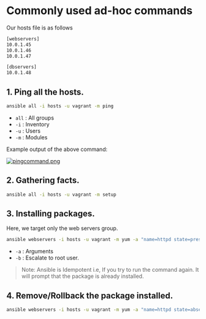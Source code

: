 # Commonly used ad-hoc commands

Our hosts file is as follows

```bash
[webservers]
10.0.1.45
10.0.1.46
10.0.1.47

[dbservers]
10.0.1.48
```


## 1. Ping all the hosts. 

```bash
ansible all -i hosts -u vagrant -m ping
```

* `all` : All groups
* `-i` : Inventory
* `-u` : Users
* `-m` : Modules

Example output of the above command:

[![pingcommand.png](https://i.postimg.cc/j5BZpgYs/pingcommand.png)](https://postimg.cc/0MdYmCN3 "pingcommand.png")

## 2. Gathering facts.

```bash
ansible all -i hosts -u vagrant -m setup
```

## 3. Installing packages.

Here, we target only the web servers group.

```bash
ansible webservers -i hosts -u vagrant -m yum -a "name=httpd state=present" -b
```
* `-a` : Arguments
* `-b` : Escalate to root user.

> Note: Ansible is Idempotent i.e, If you try to run the command again. It will prompt that the package is already installed.

## 4. Remove/Rollback the package installed.

```bash
ansible webservers -i hosts -u vagrant -m yum -a "name=httpd state=absent" -b
```
